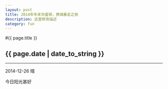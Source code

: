 ```yaml
---
layout: post
title: 2014年年末华盛顿，费城暴走之旅
description: 这里修改描述
category: fun
---
```



#{{ page.title }}
## {{ page.date | date_to_string }}

----

2014-12-26
晴

今日阳光甚好